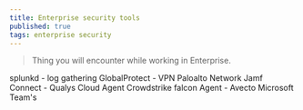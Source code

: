 ```yaml
---
title: Enterprise security tools
published: true
tags: enterprise security
---
```

> Thing you will encounter while working in Enterprise.

splunkd - log gathering
GlobalProtect - VPN
Paloalto Network
Jamf Connect - 
Qualys Cloud Agent
Crowdstrike falcon Agent - 
Avecto 
Microsoft Team's 

